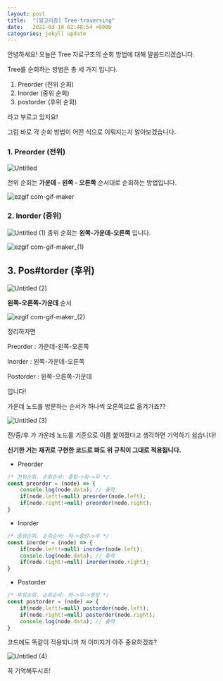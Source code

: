 ```yaml
---
layout: post
title:  "[알고리즘] Tree-traversing"
date:   2021-03-18 02:48:54 +0900
categories: jekyll update
---
```


안녕하세요! 오늘은 Tree 자료구조의 순회 방법에 대해 말씀드리겠습니다.

Tree를 순회하는 방법은 총 세 가지 입니다.

1. Preorder (전위 순회)
2. Inorder (중위 순회)
3. postorder (후위 순회)

라고 부르고 있지요!

그럼 바로 각 순회 방법이 어떤 식으로 이뤄지는지 알아보겠습니다.

### 1. Preorder (전위)

![Untitled](https://user-images.githubusercontent.com/22024761/111647803-2254c080-8846-11eb-8084-5789500f5354.png)

전위 순회는 **가운데 - 왼쪽 - 오른쪽** 순서대로 순회하는 방법입니다.

![ezgif com-gif-maker](https://user-images.githubusercontent.com/22024761/111647810-2385ed80-8846-11eb-97cf-71a95a34d506.gif)

### 2. Inorder (중위)

![Untitled (1)](https://user-images.githubusercontent.com/22024761/111647813-241e8400-8846-11eb-9ff2-d85a783fe504.png)
중위 순회는 **왼쪽-가운데-오른쪽** 입니다.

![ezgif com-gif-maker_(1)](https://user-images.githubusercontent.com/22024761/111647817-241e8400-8846-11eb-88dc-b943e59ed93f.gif)


## 3. Pos#torder (후위)

![Untitled (2)](https://user-images.githubusercontent.com/22024761/111647819-24b71a80-8846-11eb-9860-e376d3bf11ad.png)

**왼쪽-오른쪽-가운데** 순서

![ezgif com-gif-maker_(2)](https://user-images.githubusercontent.com/22024761/111647820-254fb100-8846-11eb-8ed4-fa83fca54d67.gif)

정리하자면 

Preorder : 가운데-왼쪽-오른쪽

Inorder : 왼쪽-가운데-오른쪽

Postorder : 왼쪽-오른쪽-가운데

입니다!

가운데 노드를 방문하는 순서가 하나씩 오른쪽으로 옮겨가죠??

![Untitled (3)](https://user-images.githubusercontent.com/22024761/111647825-254fb100-8846-11eb-9c66-3d98bdf3ef3b.png)

전/중/후 가 가운데 노드를 기준으로 이름 붙여졌다고 생각하면 기억하기 쉽습니다!

**신기한 거는 재귀로 구현한 코드로 봐도 위 규칙이 그대로 적용됩니다.**

- Preorder

```jsx
/* 전위순회. 순회순서: 중앙->좌->우 */
const preorder = (node) => {
	console.log(node.data); // 출력
	if(node.left!=null) preorder(node.left);
	if(node.right!=null) preorder(node.right); 
}
```

- Inorder

```jsx
/* 중위순회. 순회순서: 좌->중앙->우 */
const inorder = (node) => {
	if(node.left!=null) inorder(node.left); 
	console.log(node.data); // 출력
	if(node.right!=null) inorder(node.right); 
}
```

- Postorder

```jsx
/* 후위순회. 순회순서: 좌->우->중앙 */
const postorder = (node) => {
	if(node.left!=null) postorder(node.left);
	if(node.right!=null) postorder(node.right);
	console.log(node.data); // 출력
}
```

코드에도 똑같이 적용되니까 저 이미지가 아주 중요하겠죠?

![Untitled (4)](https://user-images.githubusercontent.com/22024761/111647827-25e84780-8846-11eb-98cb-9ee07e928259.png)

꼭 기억해두시죠!
